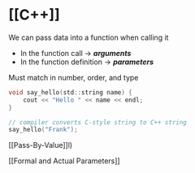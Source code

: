 # [[C++]]

We can pass data into a function when calling it

- In the function call -> ***arguments***
- In the function definition -> ***parameters***

Must match in number, order, and type

```c
void say_hello(std::string name) {
	cout << "Hello " << name << endl;	
}

// compiler converts C-style string to C++ string
say_hello("Frank"); 
```

[[Pass-By-Value]]l)

[[Formal and Actual Parameters]]